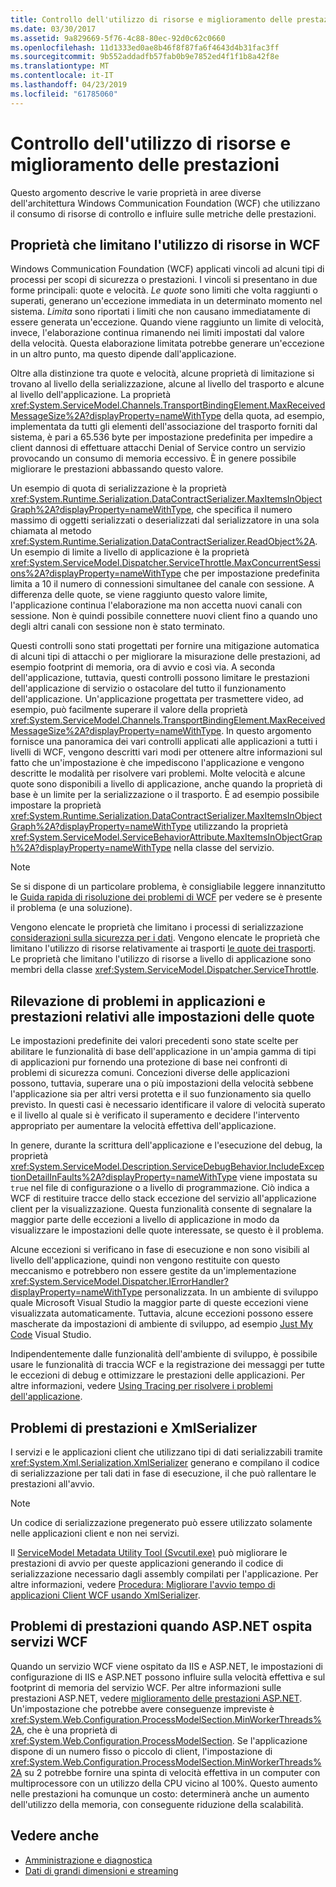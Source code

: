```yaml
---
title: Controllo dell'utilizzo di risorse e miglioramento delle prestazioni
ms.date: 03/30/2017
ms.assetid: 9a829669-5f76-4c88-80ec-92d0c62c0660
ms.openlocfilehash: 11d1333ed0ae8b46f8f87fa6f4643d4b31fac3ff
ms.sourcegitcommit: 9b552addadfb57fab0b9e7852ed4f1f1b8a42f8e
ms.translationtype: MT
ms.contentlocale: it-IT
ms.lasthandoff: 04/23/2019
ms.locfileid: "61785060"
---
```

# <a name="controlling-resource-consumption-and-improving-performance"></a>Controllo dell'utilizzo di risorse e miglioramento delle prestazioni
Questo argomento descrive le varie proprietà in aree diverse dell'architettura Windows Communication Foundation (WCF) che utilizzano il consumo di risorse di controllo e influire sulle metriche delle prestazioni.

## <a name="properties-that-constrain-resource-consumption-in-wcf"></a>Proprietà che limitano l'utilizzo di risorse in WCF
 Windows Communication Foundation (WCF) applicati vincoli ad alcuni tipi di processi per scopi di sicurezza o prestazioni. I vincoli si presentano in due forme principali: quote e velocità. *Le quote* sono limiti che volta raggiunti o superati, generano un'eccezione immediata in un determinato momento nel sistema. *Limita* sono riportati i limiti che non causano immediatamente di essere generata un'eccezione. Quando viene raggiunto un limite di velocità, invece, l'elaborazione continua rimanendo nei limiti impostati dal valore della velocità. Questa elaborazione limitata potrebbe generare un'eccezione in un altro punto, ma questo dipende dall'applicazione.

 Oltre alla distinzione tra quote e velocità, alcune proprietà di limitazione si trovano al livello della serializzazione, alcune al livello del trasporto e alcune al livello dell'applicazione. La proprietà <xref:System.ServiceModel.Channels.TransportBindingElement.MaxReceivedMessageSize%2A?displayProperty=nameWithType> della quota, ad esempio, implementata da tutti gli elementi dell'associazione del trasporto forniti dal sistema, è pari a 65.536 byte per impostazione predefinita per impedire a client dannosi di effettuare attacchi Denial of Service contro un servizio provocando un consumo di memoria eccessivo. È in genere possibile migliorare le prestazioni abbassando questo valore.

 Un esempio di quota di serializzazione è la proprietà <xref:System.Runtime.Serialization.DataContractSerializer.MaxItemsInObjectGraph%2A?displayProperty=nameWithType>, che specifica il numero massimo di oggetti serializzati o deserializzati dal serializzatore in una sola chiamata al metodo <xref:System.Runtime.Serialization.DataContractSerializer.ReadObject%2A>. Un esempio di limite a livello di applicazione è la proprietà <xref:System.ServiceModel.Dispatcher.ServiceThrottle.MaxConcurrentSessions%2A?displayProperty=nameWithType> che per impostazione predefinita limita a 10 il numero di connessioni simultanee del canale con sessione. A differenza delle quote, se viene raggiunto questo valore limite, l'applicazione continua l'elaborazione ma non accetta nuovi canali con sessione. Non è quindi possibile connettere nuovi client fino a quando uno degli altri canali con sessione non è stato terminato.

 Questi controlli sono stati progettati per fornire una mitigazione automatica di alcuni tipi di attacchi o per migliorare la misurazione delle prestazioni, ad esempio footprint di memoria, ora di avvio e così via. A seconda dell'applicazione, tuttavia, questi controlli possono limitare le prestazioni dell'applicazione di servizio o ostacolare del tutto il funzionamento dell'applicazione. Un'applicazione progettata per trasmettere video, ad esempio, può facilmente superare il valore della proprietà <xref:System.ServiceModel.Channels.TransportBindingElement.MaxReceivedMessageSize%2A?displayProperty=nameWithType>. In questo argomento fornisce una panoramica dei vari controlli applicati alle applicazioni a tutti i livelli di WCF, vengono descritti vari modi per ottenere altre informazioni sul fatto che un'impostazione è che impediscono l'applicazione e vengono descritte le modalità per risolvere vari problemi. Molte velocità e alcune quote sono disponibili a livello di applicazione, anche quando la proprietà di base è un limite per la serializzazione o il trasporto. È ad esempio possibile impostare la proprietà <xref:System.Runtime.Serialization.DataContractSerializer.MaxItemsInObjectGraph%2A?displayProperty=nameWithType> utilizzando la proprietà <xref:System.ServiceModel.ServiceBehaviorAttribute.MaxItemsInObjectGraph%2A?displayProperty=nameWithType> nella classe del servizio.

> [!NOTE]
> Se si dispone di un particolare problema, è consigliabile leggere innanzitutto le [Guida rapida di risoluzione dei problemi di WCF](../../../docs/framework/wcf/wcf-troubleshooting-quickstart.md) per vedere se è presente il problema (e una soluzione).

 Vengono elencate le proprietà che limitano i processi di serializzazione [considerazioni sulla sicurezza per i dati](../../../docs/framework/wcf/feature-details/security-considerations-for-data.md). Vengono elencate le proprietà che limitano l'utilizzo di risorse relativamente ai trasporti [le quote dei trasporti](../../../docs/framework/wcf/feature-details/transport-quotas.md). Le proprietà che limitano l'utilizzo di risorse a livello di applicazione sono membri della classe <xref:System.ServiceModel.Dispatcher.ServiceThrottle>.

## <a name="detecting-application-and-performance-issues-related-to-quota-settings"></a>Rilevazione di problemi in applicazioni e prestazioni relativi alle impostazioni delle quote
 Le impostazioni predefinite dei valori precedenti sono state scelte per abilitare le funzionalità di base dell'applicazione in un'ampia gamma di tipi di applicazioni pur fornendo una protezione di base nei confronti di problemi di sicurezza comuni. Concezioni diverse delle applicazioni possono, tuttavia, superare una o più impostazioni della velocità sebbene l'applicazione sia per altri versi protetta e il suo funzionamento sia quello previsto. In questi casi è necessario identificare il valore di velocità superato e il livello al quale si è verificato il superamento e decidere l'intervento appropriato per aumentare la velocità effettiva dell'applicazione.

 In genere, durante la scrittura dell'applicazione e l'esecuzione del debug, la proprietà <xref:System.ServiceModel.Description.ServiceDebugBehavior.IncludeExceptionDetailInFaults%2A?displayProperty=nameWithType> viene impostata su `true` nel file di configurazione o a livello di programmazione. Ciò indica a WCF di restituire tracce dello stack eccezione del servizio all'applicazione client per la visualizzazione. Questa funzionalità consente di segnalare la maggior parte delle eccezioni a livello di applicazione in modo da visualizzare le impostazioni delle quote interessate, se questo è il problema.

 Alcune eccezioni si verificano in fase di esecuzione e non sono visibili al livello dell'applicazione, quindi non vengono restituite con questo meccanismo e potrebbero non essere gestite da un'implementazione <xref:System.ServiceModel.Dispatcher.IErrorHandler?displayProperty=nameWithType> personalizzata. In un ambiente di sviluppo quale Microsoft Visual Studio la maggior parte di queste eccezioni viene visualizzata automaticamente. Tuttavia, alcune eccezioni possono essere mascherate da impostazioni di ambiente di sviluppo, ad esempio [Just My Code](/visualstudio/debugger/just-my-code) Visual Studio.

 Indipendentemente dalle funzionalità dell'ambiente di sviluppo, è possibile usare le funzionalità di traccia WCF e la registrazione dei messaggi per tutte le eccezioni di debug e ottimizzare le prestazioni delle applicazioni. Per altre informazioni, vedere [Using Tracing per risolvere i problemi dell'applicazione](../../../docs/framework/wcf/diagnostics/tracing/using-tracing-to-troubleshoot-your-application.md).

## <a name="performance-issues-and-xmlserializer"></a>Problemi di prestazioni e XmlSerializer
 I servizi e le applicazioni client che utilizzano tipi di dati serializzabili tramite <xref:System.Xml.Serialization.XmlSerializer> generano e compilano il codice di serializzazione per tali dati in fase di esecuzione, il che può rallentare le prestazioni all'avvio.

> [!NOTE]
> Un codice di serializzazione pregenerato può essere utilizzato solamente nelle applicazioni client e non nei servizi.

 Il [ServiceModel Metadata Utility Tool (Svcutil.exe)](../../../docs/framework/wcf/servicemodel-metadata-utility-tool-svcutil-exe.md) può migliorare le prestazioni di avvio per queste applicazioni generando il codice di serializzazione necessario dagli assembly compilati per l'applicazione. Per altre informazioni, vedere [Procedura: Migliorare l'avvio tempo di applicazioni Client WCF usando XmlSerializer](../../../docs/framework/wcf/feature-details/startup-time-of-wcf-client-applications-using-the-xmlserializer.md).

## <a name="performance-issues-when-hosting-wcf-services-under-aspnet"></a>Problemi di prestazioni quando ASP.NET ospita servizi WCF
 Quando un servizio WCF viene ospitato da IIS e ASP.NET, le impostazioni di configurazione di IIS e ASP.NET possono influire sulla velocità effettiva e sul footprint di memoria del servizio WCF.  Per altre informazioni sulle prestazioni ASP.NET, vedere [miglioramento delle prestazioni ASP.NET](https://go.microsoft.com/fwlink/?LinkId=186462).  Un'impostazione che potrebbe avere conseguenze impreviste è <xref:System.Web.Configuration.ProcessModelSection.MinWorkerThreads%2A>, che è una proprietà di <xref:System.Web.Configuration.ProcessModelSection>. Se l'applicazione dispone di un numero fisso o piccolo di client, l'impostazione di <xref:System.Web.Configuration.ProcessModelSection.MinWorkerThreads%2A> su 2 potrebbe fornire una spinta di velocità effettiva in un computer con multiprocessore con un utilizzo della CPU vicino al 100%. Questo aumento nelle prestazioni ha comunque un costo: determinerà anche un aumento dell'utilizzo della memoria, con conseguente riduzione della scalabilità.

## <a name="see-also"></a>Vedere anche

- [Amministrazione e diagnostica](../../../docs/framework/wcf/diagnostics/index.md)
- [Dati di grandi dimensioni e streaming](../../../docs/framework/wcf/feature-details/large-data-and-streaming.md)
